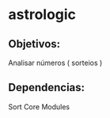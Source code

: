 # astrologic

## Objetivos:

  Analisar números ( sorteios )

## Dependencias: 

  Sort Core Modules
